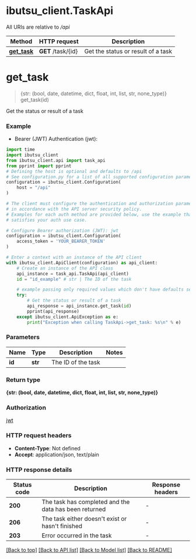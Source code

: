 # ibutsu_client.TaskApi

All URIs are relative to */api*

Method | HTTP request | Description
------------- | ------------- | -------------
[**get_task**](TaskApi.md#get_task) | **GET** /task/{id} | Get the status or result of a task


# **get_task**
> {str: (bool, date, datetime, dict, float, int, list, str, none_type)} get_task(id)

Get the status or result of a task

### Example

* Bearer (JWT) Authentication (jwt):

```python
import time
import ibutsu_client
from ibutsu_client.api import task_api
from pprint import pprint
# Defining the host is optional and defaults to /api
# See configuration.py for a list of all supported configuration parameters.
configuration = ibutsu_client.Configuration(
    host = "/api"
)

# The client must configure the authentication and authorization parameters
# in accordance with the API server security policy.
# Examples for each auth method are provided below, use the example that
# satisfies your auth use case.

# Configure Bearer authorization (JWT): jwt
configuration = ibutsu_client.Configuration(
    access_token = 'YOUR_BEARER_TOKEN'
)

# Enter a context with an instance of the API client
with ibutsu_client.ApiClient(configuration) as api_client:
    # Create an instance of the API class
    api_instance = task_api.TaskApi(api_client)
    id = "id_example" # str | The ID of the task

    # example passing only required values which don't have defaults set
    try:
        # Get the status or result of a task
        api_response = api_instance.get_task(id)
        pprint(api_response)
    except ibutsu_client.ApiException as e:
        print("Exception when calling TaskApi->get_task: %s\n" % e)
```


### Parameters

Name | Type | Description  | Notes
------------- | ------------- | ------------- | -------------
 **id** | **str**| The ID of the task |

### Return type

**{str: (bool, date, datetime, dict, float, int, list, str, none_type)}**

### Authorization

[jwt](../README.md#jwt)

### HTTP request headers

 - **Content-Type**: Not defined
 - **Accept**: application/json, text/plain


### HTTP response details

| Status code | Description | Response headers |
|-------------|-------------|------------------|
**200** | The task has completed and the data has been returned |  -  |
**206** | The task either doesn&#39;t exist or hasn&#39;t finished |  -  |
**203** | Error occurred in the task |  -  |

[[Back to top]](#) [[Back to API list]](../README.md#documentation-for-api-endpoints) [[Back to Model list]](../README.md#documentation-for-models) [[Back to README]](../README.md)

